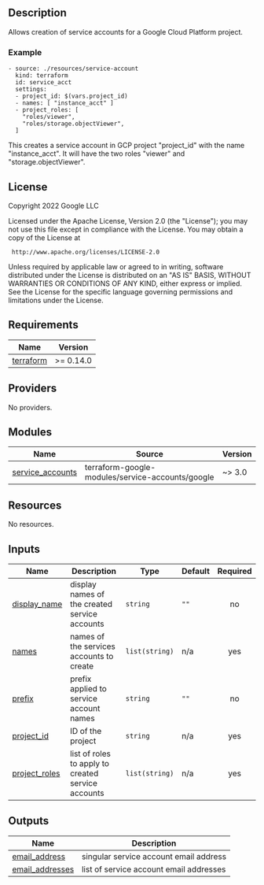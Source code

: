 ## Description
Allows creation of service accounts for a Google Cloud Platform project.


### Example
```
- source: ./resources/service-account
  kind: terraform
  id: service_acct
  settings:
  - project_id: $(vars.project_id)
  - names: [ "instance_acct" ]
  - project_roles: [
    "roles/viewer",
    "roles/storage.objectViewer",
  ]
```
This creates a service account in GCP project "project_id" with the name
"instance_acct". It will have the two roles "viewer" and
"storage.objectViewer".

## License
<!-- BEGINNING OF PRE-COMMIT-TERRAFORM DOCS HOOK -->
Copyright 2022 Google LLC

Licensed under the Apache License, Version 2.0 (the "License");
you may not use this file except in compliance with the License.
You may obtain a copy of the License at

     http://www.apache.org/licenses/LICENSE-2.0

Unless required by applicable law or agreed to in writing, software
distributed under the License is distributed on an "AS IS" BASIS,
WITHOUT WARRANTIES OR CONDITIONS OF ANY KIND, either express or implied.
See the License for the specific language governing permissions and
limitations under the License.

## Requirements

| Name | Version |
|------|---------|
| <a name="requirement_terraform"></a> [terraform](#requirement\_terraform) | >= 0.14.0 |

## Providers

No providers.

## Modules

| Name | Source | Version |
|------|--------|---------|
| <a name="module_service_accounts"></a> [service\_accounts](#module\_service\_accounts) | terraform-google-modules/service-accounts/google | ~> 3.0 |

## Resources

No resources.

## Inputs

| Name | Description | Type | Default | Required |
|------|-------------|------|---------|:--------:|
| <a name="input_display_name"></a> [display\_name](#input\_display\_name) | display names of the created service accounts | `string` | `""` | no |
| <a name="input_names"></a> [names](#input\_names) | names of the services accounts to create | `list(string)` | n/a | yes |
| <a name="input_prefix"></a> [prefix](#input\_prefix) | prefix applied to service account names | `string` | `""` | no |
| <a name="input_project_id"></a> [project\_id](#input\_project\_id) | ID of the project | `string` | n/a | yes |
| <a name="input_project_roles"></a> [project\_roles](#input\_project\_roles) | list of roles to apply to created service accounts | `list(string)` | n/a | yes |

## Outputs

| Name | Description |
|------|-------------|
| <a name="output_email_address"></a> [email\_address](#output\_email\_address) | singular service account email address |
| <a name="output_email_addresses"></a> [email\_addresses](#output\_email\_addresses) | list of service account email addresses |
<!-- END OF PRE-COMMIT-TERRAFORM DOCS HOOK -->
